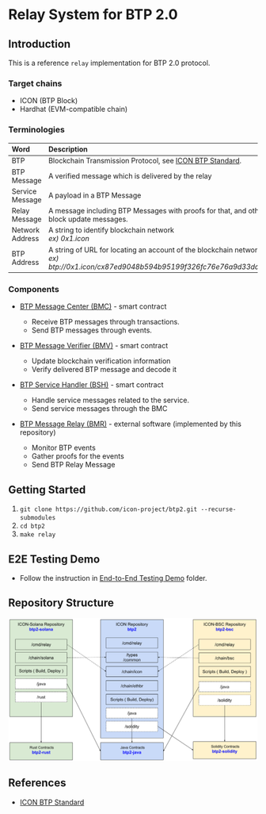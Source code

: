 # Relay System for BTP 2.0

## Introduction

This is a reference `relay` implementation for BTP 2.0 protocol.

### Target chains
* ICON (BTP Block)
* Hardhat (EVM-compatible chain)

### Terminologies

| Word            | Description                                                                                                                             |
|:----------------|:----------------------------------------------------------------------------------------------------------------------------------------|
| BTP             | Blockchain Transmission Protocol, see [ICON BTP Standard](https://github.com/icon-project/IIPs/blob/master/IIPS/iip-25.md).             |
| BTP Message     | A verified message which is delivered by the relay                                                                                      |
| Service Message | A payload in a BTP Message                                                                                                              |
| Relay Message   | A message including BTP Messages with proofs for that, and other block update messages.                                                 |
| Network Address | A string to identify blockchain network <br/> *ex) 0x1.icon*                                                                            |
| BTP Address     | A string of URL for locating an account of the blockchain network <br/> *ex) btp://0x1.icon/cx87ed9048b594b95199f326fc76e76a9d33dd665b* |

### Components

* [BTP Message Center (BMC)](https://github.com/icon-project/IIPs/blob/master/IIPS/iip-25.md#btp-message-center) - smart contract
  - Receive BTP messages through transactions.
  - Send BTP messages through events.

* [BTP Message Verifier (BMV)](https://github.com/icon-project/IIPs/blob/master/IIPS/iip-25.md#btp-message-verifier) - smart contract
  - Update blockchain verification information
  - Verify delivered BTP message and decode it

* [BTP Service Handler (BSH)](https://github.com/icon-project/IIPs/blob/master/IIPS/iip-25.md#btp-service-handler) - smart contract
  - Handle service messages related to the service.
  - Send service messages through the BMC

* [BTP Message Relay (BMR)](doc/bmr.md) - external software (implemented by this repository)
  - Monitor BTP events
  - Gather proofs for the events
  - Send BTP Relay Message

## Getting Started
1. `git clone https://github.com/icon-project/btp2.git --recurse-submodules`
2. `cd btp2`
3. `make relay`

## E2E Testing Demo
* Follow the instruction in [End-to-End Testing Demo](e2edemo) folder.

## Repository Structure
![repository structure](doc/img/repository_structure_v2.svg)

## References
* [ICON BTP Standard](https://github.com/icon-project/IIPs/blob/master/IIPS/iip-25.md)
